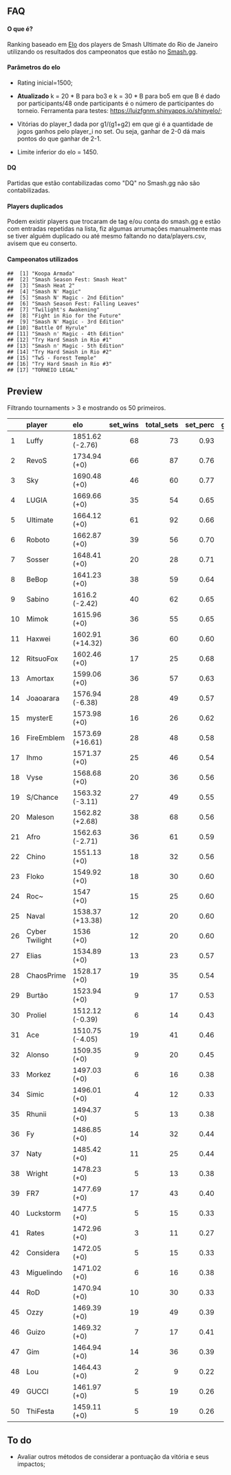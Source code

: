 FAQ
---

#### O que é?

Ranking baseado em
[Elo](https://en.wikipedia.org/wiki/Elo_rating_system) dos players de
Smash Ultimate do Rio de Janeiro utilizando os resultados dos
campeonatos que estão no [Smash.gg](https://smash.gg/).

#### Parâmetros do elo

-   Rating inicial=1500;

-   **Atualizado** k = 20 \* B para bo3 e k = 30 \* B para bo5 em que B
    é dado por participants/48 onde participants é o número de
    participantes do torneio. Ferramenta para testes:
    <https://luizfgnm.shinyapps.io/shinyelo/>;

-   Vitórias do player\_1 dada por g1/(g1+g2) em que gi é a quantidade
    de jogos ganhos pelo player\_i no set. Ou seja, ganhar de 2-0 dá
    mais pontos do que ganhar de 2-1.

-   Limite inferior do elo = 1450.

#### DQ

Partidas que estão contabilizadas como "DQ" no Smash.gg não são
contabilizadas.

#### Players duplicados

Podem existir players que trocaram de tag e/ou conta do smash.gg e estão
com entradas repetidas na lista, fiz algumas arrumações manualmente mas
se tiver alguém duplicado ou até mesmo faltando no data/players.csv,
avisem que eu conserto.

#### Campeonatos utilizados

    ##  [1] "Koopa Armada"                     
    ##  [2] "Smash Season Fest: Smash Heat"    
    ##  [3] "Smash Heat 2"                     
    ##  [4] "Smash N' Magic"                   
    ##  [5] "Smash N' Magic - 2nd Edition"     
    ##  [6] "Smash Season Fest: Falling Leaves"
    ##  [7] "Twilight's Awakening"             
    ##  [8] "Fight in Rio for the Future"      
    ##  [9] "Smash N' Magic - 3rd Edition"     
    ## [10] "Battle Of Hyrule"                 
    ## [11] "Smash n' Magic - 4th Edition"     
    ## [12] "Try Hard Smash in Rio #1"         
    ## [13] "Smash n' Magic - 5th Edition"     
    ## [14] "Try Hard Smash in Rio #2"         
    ## [15] "TwS - Forest Temple"              
    ## [16] "Try Hard Smash in Rio #3"         
    ## [17] "TORNEIO LEGAL"

Preview
-------

Filtrando tournaments &gt; 3 e mostrando os 50 primeiros.

<table style="width:100%;">
<colgroup>
<col width="3%" />
<col width="13%" />
<col width="15%" />
<col width="8%" />
<col width="10%" />
<col width="8%" />
<col width="9%" />
<col width="11%" />
<col width="9%" />
<col width="11%" />
</colgroup>
<thead>
<tr class="header">
<th align="left"></th>
<th align="left">player</th>
<th align="left">elo</th>
<th align="right">set_wins</th>
<th align="right">total_sets</th>
<th align="right">set_perc</th>
<th align="right">game_wins</th>
<th align="right">total_games</th>
<th align="right">game_perc</th>
<th align="right">tournaments</th>
</tr>
</thead>
<tbody>
<tr class="odd">
<td align="left">1</td>
<td align="left">Luffy</td>
<td align="left">1851.62 (-2.76)</td>
<td align="right">68</td>
<td align="right">73</td>
<td align="right">0.93</td>
<td align="right">178</td>
<td align="right">217</td>
<td align="right">0.82</td>
<td align="right">12</td>
</tr>
<tr class="even">
<td align="left">2</td>
<td align="left">RevoS</td>
<td align="left">1734.94 (+0)</td>
<td align="right">66</td>
<td align="right">87</td>
<td align="right">0.76</td>
<td align="right">177</td>
<td align="right">262</td>
<td align="right">0.68</td>
<td align="right">13</td>
</tr>
<tr class="odd">
<td align="left">3</td>
<td align="left">Sky</td>
<td align="left">1690.48 (+0)</td>
<td align="right">46</td>
<td align="right">60</td>
<td align="right">0.77</td>
<td align="right">116</td>
<td align="right">172</td>
<td align="right">0.67</td>
<td align="right">10</td>
</tr>
<tr class="even">
<td align="left">4</td>
<td align="left">LUGIA</td>
<td align="left">1669.66 (+0)</td>
<td align="right">35</td>
<td align="right">54</td>
<td align="right">0.65</td>
<td align="right">93</td>
<td align="right">152</td>
<td align="right">0.61</td>
<td align="right">10</td>
</tr>
<tr class="odd">
<td align="left">5</td>
<td align="left">Ultimate</td>
<td align="left">1664.12 (+0)</td>
<td align="right">61</td>
<td align="right">92</td>
<td align="right">0.66</td>
<td align="right">160</td>
<td align="right">269</td>
<td align="right">0.59</td>
<td align="right">16</td>
</tr>
<tr class="even">
<td align="left">6</td>
<td align="left">Roboto</td>
<td align="left">1662.87 (+0)</td>
<td align="right">39</td>
<td align="right">56</td>
<td align="right">0.70</td>
<td align="right">102</td>
<td align="right">155</td>
<td align="right">0.66</td>
<td align="right">9</td>
</tr>
<tr class="odd">
<td align="left">7</td>
<td align="left">Sosser</td>
<td align="left">1648.41 (+0)</td>
<td align="right">20</td>
<td align="right">28</td>
<td align="right">0.71</td>
<td align="right">52</td>
<td align="right">79</td>
<td align="right">0.66</td>
<td align="right">4</td>
</tr>
<tr class="even">
<td align="left">8</td>
<td align="left">BeBop</td>
<td align="left">1641.23 (+0)</td>
<td align="right">38</td>
<td align="right">59</td>
<td align="right">0.64</td>
<td align="right">93</td>
<td align="right">154</td>
<td align="right">0.60</td>
<td align="right">11</td>
</tr>
<tr class="odd">
<td align="left">9</td>
<td align="left">Sabino</td>
<td align="left">1616.2 (-2.42)</td>
<td align="right">40</td>
<td align="right">62</td>
<td align="right">0.65</td>
<td align="right">95</td>
<td align="right">166</td>
<td align="right">0.57</td>
<td align="right">11</td>
</tr>
<tr class="even">
<td align="left">10</td>
<td align="left">Mimok</td>
<td align="left">1615.96 (+0)</td>
<td align="right">36</td>
<td align="right">55</td>
<td align="right">0.65</td>
<td align="right">87</td>
<td align="right">151</td>
<td align="right">0.58</td>
<td align="right">10</td>
</tr>
<tr class="odd">
<td align="left">11</td>
<td align="left">Haxwei</td>
<td align="left">1602.91 (+14.32)</td>
<td align="right">36</td>
<td align="right">60</td>
<td align="right">0.60</td>
<td align="right">90</td>
<td align="right">151</td>
<td align="right">0.60</td>
<td align="right">12</td>
</tr>
<tr class="even">
<td align="left">12</td>
<td align="left">RitsuoFox</td>
<td align="left">1602.46 (+0)</td>
<td align="right">17</td>
<td align="right">25</td>
<td align="right">0.68</td>
<td align="right">40</td>
<td align="right">64</td>
<td align="right">0.62</td>
<td align="right">4</td>
</tr>
<tr class="odd">
<td align="left">13</td>
<td align="left">Amortax</td>
<td align="left">1599.06 (+0)</td>
<td align="right">36</td>
<td align="right">57</td>
<td align="right">0.63</td>
<td align="right">85</td>
<td align="right">147</td>
<td align="right">0.58</td>
<td align="right">11</td>
</tr>
<tr class="even">
<td align="left">14</td>
<td align="left">Joaoarara</td>
<td align="left">1576.94 (-6.38)</td>
<td align="right">28</td>
<td align="right">49</td>
<td align="right">0.57</td>
<td align="right">63</td>
<td align="right">116</td>
<td align="right">0.54</td>
<td align="right">11</td>
</tr>
<tr class="odd">
<td align="left">15</td>
<td align="left">mysterE</td>
<td align="left">1573.98 (+0)</td>
<td align="right">16</td>
<td align="right">26</td>
<td align="right">0.62</td>
<td align="right">41</td>
<td align="right">72</td>
<td align="right">0.57</td>
<td align="right">5</td>
</tr>
<tr class="even">
<td align="left">16</td>
<td align="left">FireEmblem</td>
<td align="left">1573.69 (+16.61)</td>
<td align="right">28</td>
<td align="right">48</td>
<td align="right">0.58</td>
<td align="right">70</td>
<td align="right">125</td>
<td align="right">0.56</td>
<td align="right">10</td>
</tr>
<tr class="odd">
<td align="left">17</td>
<td align="left">Ihmo</td>
<td align="left">1571.37 (+0)</td>
<td align="right">25</td>
<td align="right">46</td>
<td align="right">0.54</td>
<td align="right">62</td>
<td align="right">116</td>
<td align="right">0.53</td>
<td align="right">11</td>
</tr>
<tr class="even">
<td align="left">18</td>
<td align="left">Vyse</td>
<td align="left">1568.68 (+0)</td>
<td align="right">20</td>
<td align="right">36</td>
<td align="right">0.56</td>
<td align="right">48</td>
<td align="right">85</td>
<td align="right">0.56</td>
<td align="right">8</td>
</tr>
<tr class="odd">
<td align="left">19</td>
<td align="left">S/Chance</td>
<td align="left">1563.32 (-3.11)</td>
<td align="right">27</td>
<td align="right">49</td>
<td align="right">0.55</td>
<td align="right">68</td>
<td align="right">119</td>
<td align="right">0.57</td>
<td align="right">11</td>
</tr>
<tr class="even">
<td align="left">20</td>
<td align="left">Maleson</td>
<td align="left">1562.82 (+2.68)</td>
<td align="right">38</td>
<td align="right">68</td>
<td align="right">0.56</td>
<td align="right">90</td>
<td align="right">164</td>
<td align="right">0.55</td>
<td align="right">15</td>
</tr>
<tr class="odd">
<td align="left">21</td>
<td align="left">Afro</td>
<td align="left">1562.63 (-2.71)</td>
<td align="right">36</td>
<td align="right">61</td>
<td align="right">0.59</td>
<td align="right">86</td>
<td align="right">155</td>
<td align="right">0.55</td>
<td align="right">13</td>
</tr>
<tr class="even">
<td align="left">22</td>
<td align="left">Chino</td>
<td align="left">1551.13 (+0)</td>
<td align="right">18</td>
<td align="right">32</td>
<td align="right">0.56</td>
<td align="right">42</td>
<td align="right">78</td>
<td align="right">0.54</td>
<td align="right">7</td>
</tr>
<tr class="odd">
<td align="left">23</td>
<td align="left">Floko</td>
<td align="left">1549.92 (+0)</td>
<td align="right">18</td>
<td align="right">30</td>
<td align="right">0.60</td>
<td align="right">39</td>
<td align="right">72</td>
<td align="right">0.54</td>
<td align="right">7</td>
</tr>
<tr class="even">
<td align="left">24</td>
<td align="left">Roc~</td>
<td align="left">1547 (+0)</td>
<td align="right">15</td>
<td align="right">25</td>
<td align="right">0.60</td>
<td align="right">36</td>
<td align="right">65</td>
<td align="right">0.55</td>
<td align="right">5</td>
</tr>
<tr class="odd">
<td align="left">25</td>
<td align="left">Naval</td>
<td align="left">1538.37 (+13.38)</td>
<td align="right">12</td>
<td align="right">20</td>
<td align="right">0.60</td>
<td align="right">31</td>
<td align="right">53</td>
<td align="right">0.58</td>
<td align="right">4</td>
</tr>
<tr class="even">
<td align="left">26</td>
<td align="left">Cyber Twilight</td>
<td align="left">1536 (+0)</td>
<td align="right">12</td>
<td align="right">20</td>
<td align="right">0.60</td>
<td align="right">27</td>
<td align="right">50</td>
<td align="right">0.54</td>
<td align="right">4</td>
</tr>
<tr class="odd">
<td align="left">27</td>
<td align="left">Elias</td>
<td align="left">1534.89 (+0)</td>
<td align="right">13</td>
<td align="right">23</td>
<td align="right">0.57</td>
<td align="right">28</td>
<td align="right">54</td>
<td align="right">0.52</td>
<td align="right">5</td>
</tr>
<tr class="even">
<td align="left">28</td>
<td align="left">ChaosPrime</td>
<td align="left">1528.17 (+0)</td>
<td align="right">19</td>
<td align="right">35</td>
<td align="right">0.54</td>
<td align="right">42</td>
<td align="right">80</td>
<td align="right">0.52</td>
<td align="right">8</td>
</tr>
<tr class="odd">
<td align="left">29</td>
<td align="left">Burtão</td>
<td align="left">1523.94 (+0)</td>
<td align="right">9</td>
<td align="right">17</td>
<td align="right">0.53</td>
<td align="right">20</td>
<td align="right">38</td>
<td align="right">0.53</td>
<td align="right">4</td>
</tr>
<tr class="even">
<td align="left">30</td>
<td align="left">Proliel</td>
<td align="left">1512.12 (-0.39)</td>
<td align="right">6</td>
<td align="right">14</td>
<td align="right">0.43</td>
<td align="right">17</td>
<td align="right">37</td>
<td align="right">0.46</td>
<td align="right">4</td>
</tr>
<tr class="odd">
<td align="left">31</td>
<td align="left">Ace</td>
<td align="left">1510.75 (-4.05)</td>
<td align="right">19</td>
<td align="right">41</td>
<td align="right">0.46</td>
<td align="right">45</td>
<td align="right">93</td>
<td align="right">0.48</td>
<td align="right">11</td>
</tr>
<tr class="even">
<td align="left">32</td>
<td align="left">Alonso</td>
<td align="left">1509.35 (+0)</td>
<td align="right">9</td>
<td align="right">20</td>
<td align="right">0.45</td>
<td align="right">21</td>
<td align="right">43</td>
<td align="right">0.49</td>
<td align="right">6</td>
</tr>
<tr class="odd">
<td align="left">33</td>
<td align="left">Morkez</td>
<td align="left">1497.03 (+0)</td>
<td align="right">6</td>
<td align="right">16</td>
<td align="right">0.38</td>
<td align="right">16</td>
<td align="right">37</td>
<td align="right">0.43</td>
<td align="right">5</td>
</tr>
<tr class="even">
<td align="left">34</td>
<td align="left">Simic</td>
<td align="left">1496.01 (+0)</td>
<td align="right">4</td>
<td align="right">12</td>
<td align="right">0.33</td>
<td align="right">10</td>
<td align="right">26</td>
<td align="right">0.38</td>
<td align="right">4</td>
</tr>
<tr class="odd">
<td align="left">35</td>
<td align="left">Rhunii</td>
<td align="left">1494.37 (+0)</td>
<td align="right">5</td>
<td align="right">13</td>
<td align="right">0.38</td>
<td align="right">13</td>
<td align="right">29</td>
<td align="right">0.45</td>
<td align="right">4</td>
</tr>
<tr class="even">
<td align="left">36</td>
<td align="left">Fy</td>
<td align="left">1486.85 (+0)</td>
<td align="right">14</td>
<td align="right">32</td>
<td align="right">0.44</td>
<td align="right">32</td>
<td align="right">72</td>
<td align="right">0.44</td>
<td align="right">9</td>
</tr>
<tr class="odd">
<td align="left">37</td>
<td align="left">Naty</td>
<td align="left">1485.42 (+0)</td>
<td align="right">11</td>
<td align="right">25</td>
<td align="right">0.44</td>
<td align="right">24</td>
<td align="right">54</td>
<td align="right">0.44</td>
<td align="right">7</td>
</tr>
<tr class="even">
<td align="left">38</td>
<td align="left">Wright</td>
<td align="left">1478.23 (+0)</td>
<td align="right">5</td>
<td align="right">13</td>
<td align="right">0.38</td>
<td align="right">11</td>
<td align="right">28</td>
<td align="right">0.39</td>
<td align="right">4</td>
</tr>
<tr class="odd">
<td align="left">39</td>
<td align="left">FR7</td>
<td align="left">1477.69 (+0)</td>
<td align="right">17</td>
<td align="right">43</td>
<td align="right">0.40</td>
<td align="right">39</td>
<td align="right">96</td>
<td align="right">0.41</td>
<td align="right">13</td>
</tr>
<tr class="even">
<td align="left">40</td>
<td align="left">Luckstorm</td>
<td align="left">1477.5 (+0)</td>
<td align="right">5</td>
<td align="right">15</td>
<td align="right">0.33</td>
<td align="right">11</td>
<td align="right">31</td>
<td align="right">0.35</td>
<td align="right">5</td>
</tr>
<tr class="odd">
<td align="left">41</td>
<td align="left">Rates</td>
<td align="left">1472.96 (+0)</td>
<td align="right">3</td>
<td align="right">11</td>
<td align="right">0.27</td>
<td align="right">8</td>
<td align="right">25</td>
<td align="right">0.32</td>
<td align="right">4</td>
</tr>
<tr class="even">
<td align="left">42</td>
<td align="left">Considera</td>
<td align="left">1472.05 (+0)</td>
<td align="right">5</td>
<td align="right">15</td>
<td align="right">0.33</td>
<td align="right">13</td>
<td align="right">33</td>
<td align="right">0.39</td>
<td align="right">5</td>
</tr>
<tr class="odd">
<td align="left">43</td>
<td align="left">Miguelindo</td>
<td align="left">1471.02 (+0)</td>
<td align="right">6</td>
<td align="right">16</td>
<td align="right">0.38</td>
<td align="right">13</td>
<td align="right">33</td>
<td align="right">0.39</td>
<td align="right">5</td>
</tr>
<tr class="even">
<td align="left">44</td>
<td align="left">RoD</td>
<td align="left">1470.94 (+0)</td>
<td align="right">10</td>
<td align="right">30</td>
<td align="right">0.33</td>
<td align="right">26</td>
<td align="right">66</td>
<td align="right">0.39</td>
<td align="right">10</td>
</tr>
<tr class="odd">
<td align="left">45</td>
<td align="left">Ozzy</td>
<td align="left">1469.39 (+0)</td>
<td align="right">19</td>
<td align="right">49</td>
<td align="right">0.39</td>
<td align="right">46</td>
<td align="right">111</td>
<td align="right">0.41</td>
<td align="right">15</td>
</tr>
<tr class="even">
<td align="left">46</td>
<td align="left">Guizo</td>
<td align="left">1469.32 (+0)</td>
<td align="right">7</td>
<td align="right">17</td>
<td align="right">0.41</td>
<td align="right">15</td>
<td align="right">37</td>
<td align="right">0.41</td>
<td align="right">5</td>
</tr>
<tr class="odd">
<td align="left">47</td>
<td align="left">Gim</td>
<td align="left">1464.94 (+0)</td>
<td align="right">14</td>
<td align="right">36</td>
<td align="right">0.39</td>
<td align="right">34</td>
<td align="right">82</td>
<td align="right">0.41</td>
<td align="right">11</td>
</tr>
<tr class="even">
<td align="left">48</td>
<td align="left">Lou</td>
<td align="left">1464.43 (+0)</td>
<td align="right">2</td>
<td align="right">9</td>
<td align="right">0.22</td>
<td align="right">5</td>
<td align="right">20</td>
<td align="right">0.25</td>
<td align="right">4</td>
</tr>
<tr class="odd">
<td align="left">49</td>
<td align="left">GUCCI</td>
<td align="left">1461.97 (+0)</td>
<td align="right">5</td>
<td align="right">19</td>
<td align="right">0.26</td>
<td align="right">15</td>
<td align="right">44</td>
<td align="right">0.34</td>
<td align="right">7</td>
</tr>
<tr class="even">
<td align="left">50</td>
<td align="left">ThiFesta</td>
<td align="left">1459.11 (+0)</td>
<td align="right">5</td>
<td align="right">19</td>
<td align="right">0.26</td>
<td align="right">13</td>
<td align="right">42</td>
<td align="right">0.31</td>
<td align="right">7</td>
</tr>
</tbody>
</table>

To do
-----

-   Avaliar outros métodos de considerar a pontuação da vitória e seus
    impactos;
